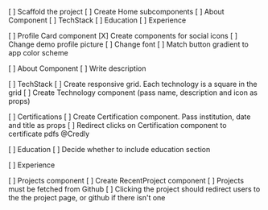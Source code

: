 [ ] Scaffold the project
    [ ] Create Home subcomponents
        [ ] About Component
        [ ] TechStack
        [ ] Education
        [ ] Experience

[ ] Profile Card component
    [X] Create components for social icons
    [ ] Change demo profile picture
    [ ] Change font
    [ ] Match button gradient to app color scheme

[ ] About Component
    [ ] Write description

[ ] TechStack
    [ ] Create responsive grid. Each technology is a square in the grid 
    [ ] Create Technology component (pass name, description and icon as props)

[ ] Certifications
    [ ] Create Certification component. Pass institution, date and title as props
    [ ] Redirect clicks on Certification component to certificate pdfs @Credly

[ ] Education
    [ ] Decide whether to include education section

[ ] Experience

[ ] Projects component
    [ ] Create RecentProject component
    [ ] Projects must be fetched from Github
    [ ] Clicking the project should redirect users 
        to the the project page, or github if there isn't one
    


